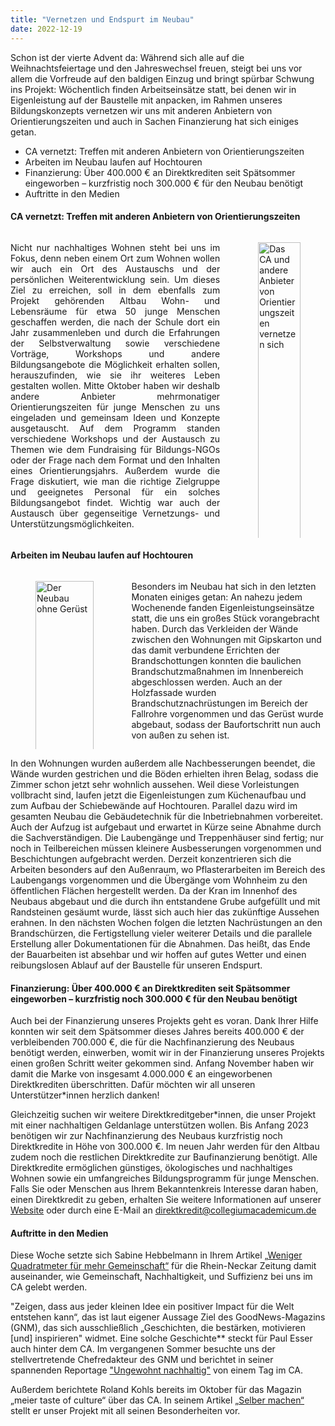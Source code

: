 ```yaml
---
title: "Vernetzen und Endspurt im Neubau"
date: 2022-12-19
---
```


Schon ist der vierte Advent da: Während sich alle auf die Weihnachtsfeiertage und den Jahreswechsel freuen,
steigt bei uns vor allem die Vorfreude auf den baldigen Einzug und bringt spürbar Schwung ins Projekt:
Wöchentlich finden Arbeitseinsätze statt, bei denen wir in Eigenleistung auf der Baustelle mit anpacken, 
im Rahmen unseres Bildungskonzepts vernetzen wir uns mit anderen Anbietern von Orientierungszeiten und auch in 
Sachen Finanzierung hat sich einiges getan.

- CA vernetzt: Treffen mit anderen Anbietern von Orientierungszeiten 
- Arbeiten im Neubau laufen auf Hochtouren
- Finanzierung: Über 400.000 € an Direktkrediten seit Spätsommer eingeworben – kurzfristig noch 300.000 € für den Neubau benötigt
- Auftritte in den Medien

#### CA vernetzt: Treffen mit anderen Anbietern von Orientierungszeiten

<div style="width: 100%;" class="columns">
<div style="width: 68%; float: left;text-align:justify" class="column"> 

<p>Nicht nur nachhaltiges Wohnen steht bei uns im Fokus, denn neben einem Ort zum Wohnen wollen wir auch ein Ort des 
Austauschs und der persönlichen Weiterentwicklung sein. Um dieses Ziel zu erreichen, soll in dem ebenfalls zum Projekt 
gehörenden Altbau Wohn- und Lebensräume für etwa 50 junge Menschen geschaffen werden, die nach der Schule dort ein Jahr 
zusammenleben und durch die Erfahrungen der Selbstverwaltung sowie verschiedene Vorträge, Workshops und andere 
Bildungsangebote die Möglichkeit erhalten sollen, herauszufinden, wie sie ihr weiteres Leben gestalten wollen.
Mitte Oktober haben wir deshalb andere Anbieter mehrmonatiger Orientierungszeiten für junge Menschen zu uns eingeladen 
und gemeinsam Ideen und Konzepte ausgetauscht. Auf dem Programm standen verschiedene Workshops und der Austausch zu 
Themen wie dem Fundraising für Bildungs-NGOs oder der Frage nach dem Format und den Inhalten eines Orientierungsjahrs. 
Außerdem wurde die Frage diskutiert, wie man die richtige Zielgruppe und geeignetes Personal für ein solches 
Bildungsangebot findet. Wichtig war auch der Austausch über gegenseitige Vernetzungs- und Unterstützungsmöglichkeiten.
</p>
</div>
<div style="width: 30%" class="column"> 
        <figure>
            <img alt="Das CA und andere Anbieter von Orientierungszeiten vernetzen sich" style="float: right;" src="/newsletter/Output.002.png" width="100%" />
            <figcaption style="text-align:center">
            <p>Das CA und andere Anbieter von Orientierungszeiten vernetzen sich(&#169; CA)</p>
            </figcaption>
        </figure>
    </div>
</div>

<p>
</p>

#### Arbeiten im Neubau laufen auf Hochtouren


<div class="columns" style="width: 100%;">
        <div style="width: 35%; float: left;" class="column"> 
<figure>
<img alt="Der Neubau ohne Gerüst" style="float: center;" src="/newsletter/Output.003.png" width="100%" />
            <figcaption style="text-align:center">
            <p>Der Neubau ohne Gerüst(&#169; CA)</p>
            </figcaption>
        </figure>
        </div>
<div class="column" style="width: 63%; float: right;"> 
<p>Besonders im Neubau hat sich in den letzten Monaten einiges getan: An nahezu jedem Wochenende fanden 
Eigenleistungseinsätze statt, die uns ein großes Stück vorangebracht haben. 
Durch das Verkleiden der Wände zwischen den Wohnungen mit Gipskarton und das damit verbundene Errichten der 
Brandschottungen konnten die baulichen Brandschutzmaßnahmen im Innenbereich abgeschlossen werden.
Auch an der Holzfassade wurden Brandschutznachrüstungen im Bereich der Fallrohre vorgenommen und das Gerüst wurde 
abgebaut, sodass der Baufortschritt nun auch von außen zu sehen ist.
</p>
</div>
</div>

<p>In den Wohnungen wurden außerdem alle Nachbesserungen beendet, die Wände wurden gestrichen und die Böden erhielten ihren
Belag, sodass die Zimmer schon jetzt sehr wohnlich aussehen. 
Weil diese Vorleistungen vollbracht sind, 
laufen jetzt die Eigenleistungen zum Küchenaufbau und zum Aufbau der Schiebewände auf Hochtouren.
Parallel dazu wird im gesamten Neubau die Gebäudetechnik für die Inbetriebnahmen vorbereitet. 
Auch der Aufzug ist aufgebaut und erwartet in Kürze seine Abnahme durch die Sachverständigen. 
Die Laubengänge und Treppenhäuser sind fertig; nur noch in Teilbereichen müssen kleinere Ausbesserungen vorgenommen und
Beschichtungen aufgebracht werden.
Derzeit konzentrieren sich die Arbeiten besonders auf den Außenraum, wo Pflasterarbeiten im Bereich des Laubengangs vorgenommen und die Übergänge vom Wohnheim zu den öffentlichen Flächen hergestellt werden. Da der Kran im Innenhof des Neubaus abgebaut und die durch ihn entstandene Grube aufgefüllt und mit Randsteinen gesäumt wurde, lässt sich auch hier das zukünftige Aussehen erahnen.   
In den nächsten Wochen folgen die letzten Nachrüstungen an den Brandschürzen, die Fertigstellung vieler weiterer Details und die parallele Erstellung aller Dokumentationen für die Abnahmen. Das heißt, das Ende der Bauarbeiten ist absehbar und wir hoffen auf gutes Wetter und einen reibungslosen Ablauf auf der Baustelle für unseren Endspurt.
</p>


#### Finanzierung: Über 400.000 € an Direktkrediten seit Spätsommer eingeworben – kurzfristig noch 300.000 € für den Neubau benötigt

Auch bei der Finanzierung unseres Projekts geht es voran. Dank Ihrer Hilfe konnten wir seit dem Spätsommer dieses Jahres
bereits 400.000 € der verbleibenden 700.000 €, die für die Nachfinanzierung des Neubaus benötigt werden, einwerben, 
womit wir in der Finanzierung unseres Projekts einen großen Schritt weiter gekommen sind.
Anfang November haben wir damit die Marke von insgesamt 4.000.000 € an eingeworbenen Direktkrediten überschritten. 
Dafür möchten wir all unseren Unterstützer\*innen herzlich danken! 

Gleichzeitig suchen wir weitere Direktkreditgeber\*innen, die unser Projekt mit einer nachhaltigen Geldanlage 
unterstützen wollen. Bis Anfang 2023 benötigen wir zur Nachfinanzierung des Neubaus kurzfristig noch 
Direktkredite in Höhe von 300.000 €. Im neuen Jahr werden für den Altbau zudem noch die restlichen Direktkredite zur 
Baufinanzierung benötigt. Alle Direktkredite ermöglichen günstiges, ökologisches und nachhaltiges Wohnen sowie ein 
umfangreiches Bildungsprogramm für junge Menschen. Falls Sie oder Menschen aus Ihrem Bekanntenkreis Interesse daran haben,
einen Direktkredit zu geben, erhalten Sie weitere Informationen auf unserer [Website](https://collegiumacademicum.de/direktkredite/) oder durch eine E-Mail an <direktkredit@collegiumacademicum.de>

#### Auftritte in den Medien

Diese Woche setzte sich Sabine Hebbelmann in Ihrem Artikel [„Weniger Quadratmeter für mehr Gemeinschaft“](https://collegiumacademicum.de/presse/2022_12_07_CA.pdf) für die Rhein-Neckar Zeitung damit auseinander, wie Gemeinschaft, Nachhaltigkeit, und Suffizienz bei uns im CA gelebt werden.

"Zeigen, dass aus jeder kleinen Idee ein positiver Impact für die Welt entstehen kann“, das ist laut eigener Aussage 
Ziel des GoodNews-Magazins (GNM), das sich ausschließlich „Geschichten, die bestärken, motivieren [und] inspirieren" 
widmet. Eine solche Geschichte** steckt für Paul Esser auch hinter dem CA. Im vergangenen Sommer besuchte uns der 
stellvertretende Chefredakteur des GNM und berichtet in seiner spannenden 
Reportage ["Ungewohnt nachhaltig"](https://goodnews-magazin.de/ungewohnt-nachhaltig/) von einem Tag im CA.

Außerdem berichtete Roland Kohls bereits im Oktober für das Magazin „meier taste of culture“ über das CA. 
In seinem Artikel [„Selber machen“](https://www.wochenblatt-reporter.de/ludwigshafen/c-wirtschaft-handel/selber-machen_a418868?ref=curate) 
stellt er unser Projekt mit all seinen Besonderheiten vor.
